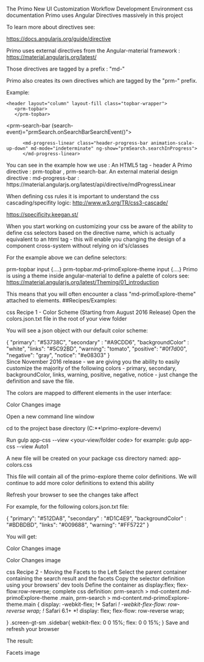 The Primo New UI Customization Workflow Development Environment
css documentation
Primo uses Angular Directives massively in this project

To learn more about directives see:

https://docs.angularjs.org/guide/directive

Primo uses external directives from the Angular-material framework :
https://material.angularjs.org/latest/

Those directives are tagged by a prefix : "md-"

Primo also creates its own directives which are tagged by the "prm-" prefix.

Example:

    <header layout="column" layout-fill class="topbar-wrapper">
       <prm-topbar>
       </prm-topbar>

   <prm-search-bar (search-event)="prmSearch.onSearchBarSearchEvent()">
   </prm-search-bar>

          <md-progress-linear class="header-progress-bar animation-scale-up-down" md-mode="indeterminate" ng-show="prmSearch.searchInProgress">
          </md-progress-linear>

   </header>
You can see in the example how we use :
An HTML5 tag - header
A Primo directive : prm-topbar , prm-search-bar.
An external material design directive : md-progress-bar :
https://material.angularjs.org/latest/api/directive/mdProgressLinear

When defining css rules it is important to understand the css cascading/specifity logic:
http://www.w3.org/TR/css3-cascade/

https://specificity.keegan.st/

When you start working on customizing your css be aware of the ability to define css selectors based on the directive name, which is actually equivalent to an html tag - this will enable you changing the design of a component cross-system without relying on id's/classes

For the example above we can define selectors:

prm-topbar input {....}
prm-topbar.md-primoExplore-theme input {....}
Primo is using a theme inside angular-material to define a palette of colors see:
https://material.angularjs.org/latest/Theming/01_introduction

This means that you will often encounter a class "md-primoExplore-theme" attached to elements.
##Recipes/Examples:

css Recipe 1 - Color Scheme (Starting from August 2016 Release)
Open the colors.json.txt file in the root of your view folder

You will see a json object with our default color scheme:

{
  "primary": "#53738C",
  "secondary" : "#A9CDD6",
  "backgroundColor" : "white",
  "links": "#5C92BD",
  "warning": "tomato",
  "positive": "#0f7d00",
  "negative": "gray",
  "notice": "#e08303"
}    
Since November 2016 release - we are giving you the ability to easily customize the majority of the following colors - primary, secondary, backgroundColor, links, warning, positive, negative, notice - just change the definition and save the file.

The colors are mapped to different elements in the user interface:

Color Changes image

Open a new command line window

cd to the project base directory (C:**\primo-explore-devenv)

Run gulp app-css --view <your-view/folder code> for example: gulp app-css --view Auto1

A new file will be created on your package css directory named: app-colors.css

This file will contain all of the primo-explore theme color definitions. We will continue to add more color definitions to extend this ability

Refresh your browser to see the changes take affect

For example, for the following colors.json.txt file:

{
  "primary": "#512DA8",
  "secondary" : "#D1C4E9",
  "backgroundColor" : "#BDBDBD",
  "links": "#009688",
  "warning": "#FF5722"
}


You will get:

Color Changes image

Color Changes image

css Recipe 2 - Moving the Facets to the Left
Select the parent container containing the search result and the facets
Copy the selector definition using your browsers' dev tools
Define the container as
display:flex;
flex-flow:row-reverse;
complete css definition:
prm-search > md-content.md-primoExplore-theme .main, prm-search > md-content.md-primoExplore-theme.main {
    display: -webkit-flex; !* Safari *!
    -webkit-flex-flow: row-reverse wrap; !* Safari 6.1+ *!
    display: flex;
    flex-flow: row-reverse wrap;

}
.screen-gt-sm .sidebar{
    webkit-flex: 0 0 15%;
    flex: 0 0 15%;
}
Save and refresh your browser

The result:

Facets image
